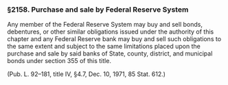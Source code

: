 ### §2158. Purchase and sale by Federal Reserve System ###

Any member of the Federal Reserve System may buy and sell bonds, debentures, or other similar obligations issued under the authority of this chapter and any Federal Reserve bank may buy and sell such obligations to the same extent and subject to the same limitations placed upon the purchase and sale by said banks of State, county, district, and municipal bonds under section 355 of this title.

(Pub. L. 92–181, title IV, §4.7, Dec. 10, 1971, 85 Stat. 612.)
